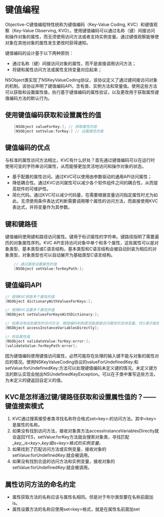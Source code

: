 # 键值编程

Objective-C键值编程特性统称为键值编码（Key-Value Coding, KVC）和键值观察（Key-Value Observing, KVO）。使用键值编码可以通过名称（键）间接访问和操作对象的属性，而无须使用访问方法或者支持实例变量。通过键值观察能够使对象在其他对象的属性发生更改时获得通知。

键值编码的设计基于以下两种原则：

* 通过名称（键）间接访问对象的属性，而不是直接调用访问方法；
* 将键和属性访问方法或属性支持变量对应起来；

NSObject类实现了NSKeyValueCoding协议，该协议定义了通过键间接访问对象的机制。该协议声明了键值编码API，含有类、实例方法和常量值。使用这些方法可以获取和设置属性值，执行基于键值编码的属性验证，以及更改用于获取属性键值编码方法的默认行为。

## 使用键值编码获取和设置属性的值

```objective-c
    [NSObject valueForKey:]; // 获取属性的值
    [NSObject setValue:forKey:] // 设置属性的值
```

## 键值编码的优点

与标准的属性访问方法相比，KVC有什么好处？首先通过键值编码可以在运行时使用可变的字符串访问属性，从而能够更加灵活地访问和操作对象的状态。

* 基于配置的属性访问。通过KVC可以使用由参数驱动的通用API访问属性；
* 降低耦合性。通过KVC访问属性可以减少各个软件组件之间的耦合性，从而提高软件的可维护性。
* 简化代码。通过KVC可以减少代码量，在需要根据变量访问指定属性时尤为如此。无须使用条件表达式判断需要调用哪个属性的访问方法，而直接使用KVC表达式，并将变量作为其参数。

## 键和键路径

键值编码使用键和路径访问属性。键用于标识属性的字符串。键路径指明了需要遍历的对象属性序列。KVC API支持访问对象中单个和多个属性，这些属性可以是对象类型、基本类型或C语言结构，基本类型和C语言结构会被自动封装为相应的对象类型，对象类型也可以自动展开为基础类型C语言结构。

```objective-c
    // 通过路径设置属性的值
    [NSObject setValue:forKeyPath:];
```

## 键值编码API

```objective-c
// 使用KVC获取多个属性的值
[NSObject dictionaryWithValuesForKeys:];

// 使用KVC设置多个属性的值
[NSObject setValuesForKeysWithDictionary:];

// 如果没有找到属性的访问方法，键值编码机制是否能直接访问属性的支持变量。YES表示能直接访问实例变量，NO表示不能。NSObject类默认实现会返回YES，通常应该重写这个类，以便控制这种行为。
[NSObject accessInstanceVariablesDirectly];

// 检验属性值
[NSObject validateValue:forKey:error:];
[validateValue:forKeyPath:error];
```

因为键值编码使用键值访问属性，必然可能存在处理的输入键不能与对象的属性对应的情况。使用NSKeyValueCoding协议的valueForUndefinedKey:和setValue:forUndefinedKey:方法可以处理键值编码未定义键的情况。未定义键方法的默认实现会抛出NSUndefinedKeyException。可以在子类中重写这些方法，为未定义的键返回自定义的值。

## KVC是怎样通过键/键路径获取和设置属性值的？—— 键值搜索模式

1. KVC通过搜索接受者类寻找名称符合格式set&lt;key&gt;:的访问方法。其中&lt;key&gt;是属性的名称。
2. 如果没有找到访问方法，接收对象类方法accessInstanceVariablesDirectly就会返回YES，setValue:forKey方法就会搜索对象类，寻找匹配\__key,\_is&lt;key&gt;,key或is&lt;key&gt;格式的实例变量。_
3. 如果找到了匹配访问方法或实例变量，接收对象的setValue:forUndefinedKey:就会被调用。
4. 如果没有找到合适的访问方法和实例变量，接收对象的setValue:forUndefinedKey:就会被调用。

## 属性访问方法的命名约定

* 属性获取方法的名称应该与属性名相同。但是对于布尔类型要在名称前面加is。
* 属性设置方法的名称应使用set&lt;key&gt;格式，就是在属性名前面加set



